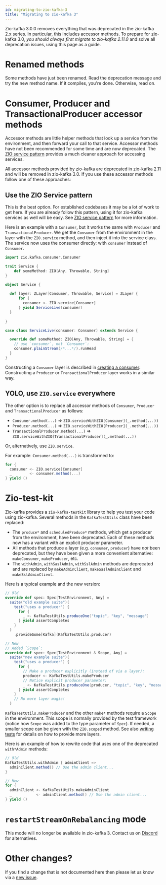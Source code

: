 ```yaml
---
id: migrating-to-zio-kafka-3
title: "Migrating to zio-kafka 3"
---
```


Zio-kafka 3.0.0 removes everything that was deprecated in the zio-kafka 2.x series. In particular, this includes
accessor methods. To prepare for zio-kafka 3.0, _you should always first migrate to zio-kafka 2.11.0_ and solve all
deprecation issues, using this page as a guide.

# Renamed methods

Some methods have just been renamed. Read the deprecation message and try the new method name. If it compiles, you're
done. Otherwise, read on.

# Consumer, Producer and TransactionalProducer accessor methods

Accessor methods are little helper methods that look up a service from the environment, and then forward your call to
that service. Accessor methods have not been recommended for some time and are now deprecated. The
[ZIO service pattern](https://zio.dev/reference/service-pattern/) provides a much cleaner approach for accessing
services.

All accessor methods provided by zio-kafka are deprecated in zio-kafka 2.11 and will be removed in zio-kafka 3.0. If
you use these accessor methods follow one of these approaches:

## Use the ZIO Service pattern

This is the best option. For established codebases it may be a lot of work to get here. If you are already follow
this pattern, using it for zio-kafka services as well will be easy. See [ZIO service pattern](https://zio.dev/reference/service-pattern/) for more information.

Here is an example with a `Consumer`, but it works the same with `Producer` and `TransactionalProducer`. We get the
`Consumer` from the environment in the layer with the `ZIO.service` method, and then inject it into the service class.
The service now uses the consumer directly: with `consumer` instead of `Consumer`.

```scala
import zio.kafka.consumer.Consumer

trait Service {
    def someMethod: ZIO[Any, Throwable, String]
}

object Service {
  
  def layer: ZLayer[Consumer, Throwable, Service] = ZLayer {
      for {
        consumer <- ZIO.service[Consumer]
      } yield ServiceLive(consumer)
  }
  
}

case class ServiceLive(consumer: Consumer) extends Service {

  override def someMethod: ZIO[Any, Throwable, String] = {
    // use `consumer`, not `Consumer`:
    consumer.plainStream(/*...*/).runHead
  }
}
```

Constructing a `Consumer` layer is described in [creating a consumer](creating-a-consumer.md). Constructing a
`Producer` or `TransactionalProducer` layer works in a similar way.

## YOLO, use `ZIO.service` everywhere

The other option is to replace all accessor methods of `Consumer`, `Producer` and `TransactionalProducer` as follows:

- `Consumer.method(...)` => `ZIO.serviceWithZIO[Consumer](_.method(...))`
- `Producer.method(...)` => `ZIO.serviceWithZIO[Producer](_.method(...))`
- `TransactionalProducer.method(...)` => `ZIO.serviceWithZIO[TransactionalProducer](_.method(...))`

Or, alternatively, use `ZIO.service`.

For example: `Consumer.method(...)` is transformed to:
```scala
for {
  consumer <- ZIO.service[Consumer]
  _        <- consumer.method(...)
} yield () 
```

# Zio-test-kit

Zio-kafka provides a `zio-kafka-testkit` library to help you test your code using zio-kafka. Several methods in the
`KafkaTestUtils` class have been replaced:

- The `produce*` and `scheduledProduce*` methods, which get a producer from the environment, have been deprecated.
  Each of these methods now has a variant with an explicit producer parameter.
- All methods that produce a layer (e.g. `consumer`, `producer`) have _not_ been deprecated, but they have been given a
  more convenient alternative: `makeConsumer`, `makeProducer`, etc.
- The `withAdmin`, `withSaslAdmin`, `withSslAdmin` methods are deprecated and are replaced by `makeAdminClient`,
  `makeSaslAdminClient` and `makeSslAdminClient`.

Here is a typical example and the new version:

```scala
// Old
override def spec: Spec[TestEnvironment, Any] =
  suite("old example suite")(
    test("uses a producer") {
      for {
        _ <- KafkaTestUtils.produceOne("topic", "key", "message")
      } yield assertCompletes
    }
  )
    .provideSome[Kafka](KafkaTestUtils.producer)

// New
// Added `Scope`:
override def spec: Spec[TestEnvironment & Scope, Any] =
  suite("new example suite")(
    test("uses a producer") {
      for {
        // Make a producer explicitly (instead of via a layer):
        producer <- KafkaTestUtils.makeProducer
        // Notice explicit producer parameter:
        _ <- KafkaTestUtils.produceOne(producer, "topic", "key", "message")
      } yield assertCompletes
    }
    // No more layer magic!
  )
```

`KafkaTestUtils.makeProducer` and the other `make*` methods require a `Scope` in the environment. This scope is
normally provided by the test framework (notice how `Scope` was added to the type parameter of `Spec`). If needed, a
smaller scope can be given with the `ZIO.scoped` method. See also [writing tests](writing-tests.md) for details on how
to provide more layers.

Here is an example of how to rewrite code that uses one of the deprecated `with*Admin` methods:

```scala
// Old
KafkaTestUtils.withAdmin { adminClient =>
  adminClient.method() // Use the admin client...
}

// New
for {
  adminClient <- KafkaTestUtils.makeAdminClient
  _           <- adminClient.method() // Use the admin client...
} yield ()
```

# `restartStreamOnRebalancing` mode

This mode will no longer be available in zio-kafka 3. Contact us on [Discord](https://discord.com/channels/629491597070827530/629497941719121960) for alternatives.

# Other changes?

If you find a change that is not documented here then please let us know via a
[new issue](https://github.com/zio/zio-kafka/issues/new).
